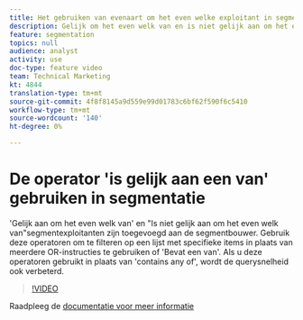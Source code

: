 ```yaml
---
title: Het gebruiken van evenaart om het even welke exploitant in segmentatie
description: Gelijk om het even welk van en is niet gelijk aan om het even welke segmentexploitanten toegevoegd aan de segmentbouwer. Gebruik deze operatoren om te filteren naar een lijst met specifieke items in plaats van meerdere OR-instructies te gebruiken of Bevat een van deze instructies. Het gebruiken van deze exploitanten in plaats van bevat om het even welk zal helpen vraagsnelheid eveneens verbeteren.
feature: segmentation
topics: null
audience: analyst
activity: use
doc-type: feature video
team: Technical Marketing
kt: 4844
translation-type: tm+mt
source-git-commit: 4f8f8145a9d559e99d01783c6bf62f590f6c5410
workflow-type: tm+mt
source-wordcount: '140'
ht-degree: 0%

---
```



# De operator &#39;is gelijk aan een van&#39; gebruiken in segmentatie

&#39;Gelijk aan om het even welk van&#39; en &quot;Is niet gelijk aan om het even welk van&quot;segmentexploitanten zijn toegevoegd aan de segmentbouwer. Gebruik deze operatoren om te filteren op een lijst met specifieke items in plaats van meerdere OR-instructies te gebruiken of &#39;Bevat een van&#39;. Als u deze operatoren gebruikt in plaats van &#39;contains any of&#39;, wordt de querysnelheid ook verbeterd.

>[!VIDEO](https://video.tv.adobe.com/v/32960/?quality=12)

Raadpleeg de [documentatie voor meer informatie](https://docs.adobe.com/content/help/en/analytics/components/segmentation/segment-reference/seg-operators.html)
